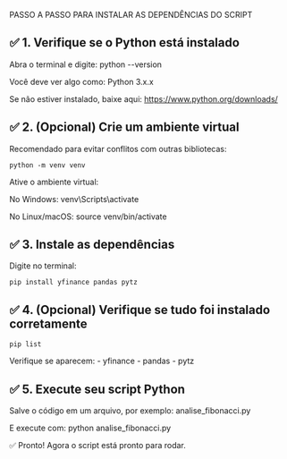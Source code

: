 
PASSO A PASSO PARA INSTALAR AS DEPENDÊNCIAS DO SCRIPT

✅ 1. Verifique se o Python está instalado
--------------------------------------------------
Abra o terminal e digite:
    python --version

Você deve ver algo como:
    Python 3.x.x

Se não estiver instalado, baixe aqui:
    https://www.python.org/downloads/


✅ 2. (Opcional) Crie um ambiente virtual
--------------------------------------------------
Recomendado para evitar conflitos com outras bibliotecas:

    python -m venv venv

Ative o ambiente virtual:

No Windows:
    venv\Scripts\activate

No Linux/macOS:
    source venv/bin/activate


✅ 3. Instale as dependências
--------------------------------------------------
Digite no terminal:

    pip install yfinance pandas pytz


✅ 4. (Opcional) Verifique se tudo foi instalado corretamente
--------------------------------------------------
    pip list

Verifique se aparecem:
    - yfinance
    - pandas
    - pytz


✅ 5. Execute seu script Python
--------------------------------------------------
Salve o código em um arquivo, por exemplo:
    analise_fibonacci.py

E execute com:
    python analise_fibonacci.py


✅ Pronto! Agora o script está pronto para rodar.
